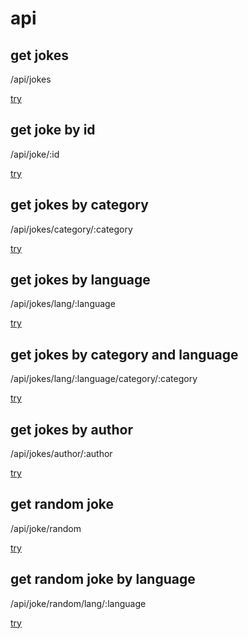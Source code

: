 # api


## get jokes


/api/jokes

[try](../api/jokes)

## get joke by id

/api/joke/:id

[try](../api/joke/1)

## get jokes by category

/api/jokes/category/:category

[try](../api/jokes/category/question)

## get jokes by language

/api/jokes/lang/:language

[try](../api/jokes/lang/fr)

## get jokes by category and language

/api/jokes/lang/:language/category/:category

[try](../api/jokes/lang/fr/category/question)

## get jokes by author

/api/jokes/author/:author

[try](../api/jokes/author/tot0p)

## get random joke

/api/joke/random

[try](../api/joke/random)

## get random joke by language

/api/joke/random/lang/:language

[try](../api/joke/random/lang/fr)
